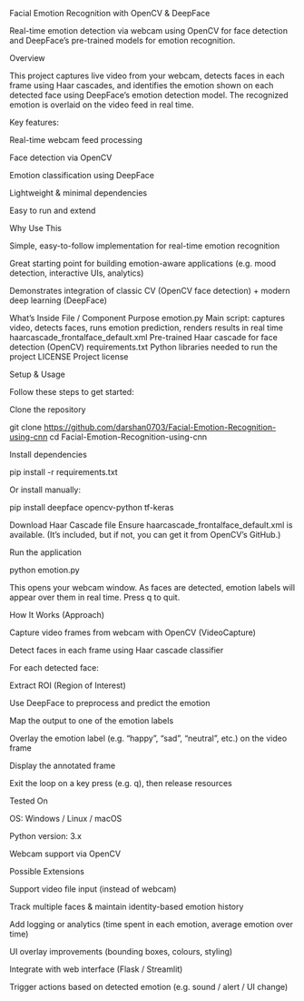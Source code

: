 Facial Emotion Recognition with OpenCV & DeepFace

Real-time emotion detection via webcam using OpenCV for face detection and DeepFace’s pre-trained models for emotion recognition.

Overview

This project captures live video from your webcam, detects faces in each frame using Haar cascades, and identifies the emotion shown on each detected face using DeepFace’s emotion detection model. The recognized emotion is overlaid on the video feed in real time.

Key features:

Real-time webcam feed processing

Face detection via OpenCV

Emotion classification using DeepFace

Lightweight & minimal dependencies

Easy to run and extend

Why Use This

Simple, easy-to-follow implementation for real-time emotion recognition

Great starting point for building emotion-aware applications (e.g. mood detection, interactive UIs, analytics)

Demonstrates integration of classic CV (OpenCV face detection) + modern deep learning (DeepFace)

What’s Inside
File / Component	Purpose
emotion.py	Main script: captures video, detects faces, runs emotion prediction, renders results in real time
haarcascade_frontalface_default.xml	Pre-trained Haar cascade for face detection (OpenCV)
requirements.txt Python libraries needed to run the project
LICENSE	Project license

Setup & Usage

Follow these steps to get started:

Clone the repository

git clone https://github.com/darshan0703/Facial-Emotion-Recognition-using-cnn
cd Facial-Emotion-Recognition-using-cnn


Install dependencies

pip install -r requirements.txt


Or install manually:

pip install deepface opencv-python tf-keras


Download Haar Cascade file
Ensure haarcascade_frontalface_default.xml is available. (It’s included, but if not, you can get it from OpenCV’s GitHub.)

Run the application

python emotion.py


This opens your webcam window. As faces are detected, emotion labels will appear over them in real time. Press q to quit.

How It Works (Approach)

Capture video frames from webcam with OpenCV (VideoCapture)

Detect faces in each frame using Haar cascade classifier

For each detected face:

Extract ROI (Region of Interest)

Use DeepFace to preprocess and predict the emotion

Map the output to one of the emotion labels

Overlay the emotion label (e.g. “happy”, “sad”, “neutral”, etc.) on the video frame

Display the annotated frame

Exit the loop on a key press (e.g. q), then release resources

Tested On

OS: Windows / Linux / macOS

Python version: 3.x

Webcam support via OpenCV

Possible Extensions

Support video file input (instead of webcam)

Track multiple faces & maintain identity-based emotion history

Add logging or analytics (time spent in each emotion, average emotion over time)

UI overlay improvements (bounding boxes, colours, styling)

Integrate with web interface (Flask / Streamlit)

Trigger actions based on detected emotion (e.g. sound / alert / UI change)
